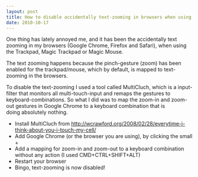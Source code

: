 ```yaml
---
layout: post
title: How to disable accidentally text-zooming in browsers when using Magic Trackpad/Mouse in OSX
date: 2010-10-17
---
```

One thing has lately annoyed me, and it has been the accidentally text zooming in my browsers (Google Chrome, Firefox and Safari), when using the Trackpad, Magic Trackpad or Magic Mouse.

<!--more-->

The text zooming happens because the pinch-gesture (zoom) has been enabled for the trackpad/mouse, which by default, is mapped to text-zooming in the browsers.

To disable the text-zooming I used a tool called MultiCluch, which is a input-filter that monitors all multi-touch-input and remaps the gestures to keyboard-combinations. So what I did was to map the zoom-in and zoom-out gestures in Google Chrome to a keyboard combination that is doing absolutely nothing.
<ul>
	<li>Install MultiCluch from <a href="http://wcrawford.org/2008/02/28/everytime-i-think-about-you-i-touch-my-cell/">http://wcrawford.org/2008/02/28/everytime-i-think-about-you-i-touch-my-cell/</a></li>
	<li>Add Google Chrome (or the browser you are using), by clicking the small +</li>
	<li>Add a mapping for zoom-in and zoom-out to a keyboard combination without any action (I used CMD+CTRL+SHIFT+ALT)</li>
	<li>Restart your browser</li>
	<li>Bingo, text-zooming is now disabled!</li>
</ul>
